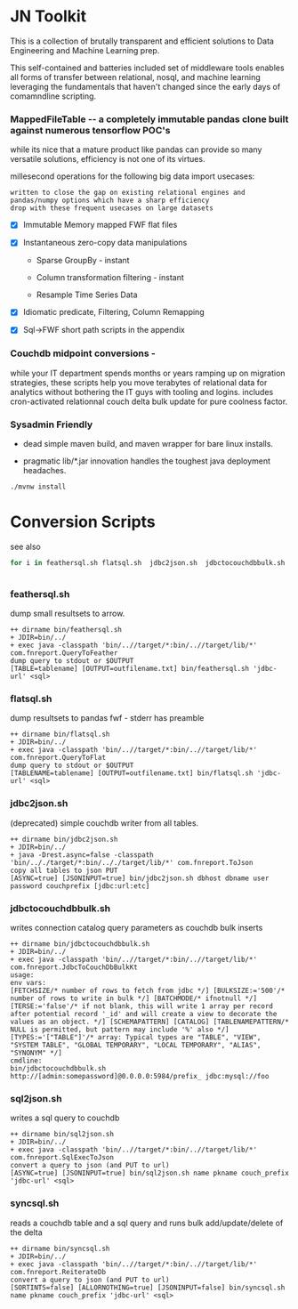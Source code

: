 # JN Toolkit

This is a collection of brutally transparent and efficient solutions to Data Engineering and Machine Learning prep.

This self-contained and batteries included set of middleware tools enables all forms of transfer between relational,
 nosql, and machine learning leveraging the fundamentals that haven't changed since the early days of comamndline 
 scripting.


### MappedFileTable -- a completely immutable pandas clone built against numerous tensorflow POC's 

while its nice that a mature product like pandas can provide so many versatile solutions, efficiency is not one 
of its virtues. 

millesecond operations for the following big data import usecases:

    written to close the gap on existing relational engines and pandas/numpy options which have a sharp efficiency 
    drop with these frequent usecases on large datasets

  - [x]  Immutable Memory mapped FWF flat files 
 
   -  [x]  Instantaneous zero-copy data manipulations
 
       * Sparse GroupBy - instant 
       
       * Column transformation  filtering - instant
       
       * Resample Time Series Data
       
       
       
 -  [x]  Idiomatic predicate, Filtering, Column Remapping 
 
 - [x]  Sql->FWF short path scripts in the appendix 
    

### Couchdb midpoint conversions - 
  while your IT department spends months or years ramping up on migration strategies, these scripts help you move
   terabytes of relational data for analytics without bothering the IT guys with tooling and logins.  includes 
   cron-activated relationnal couch delta bulk update for pure coolness factor.
   
 
### Sysadmin Friendly 
 
 * dead simple maven build, and maven wrapper for bare linux installs. 

 * pragmatic lib/*.jar innovation handles the toughest java deployment headaches.


`./mvnw install`
  
 
# Conversion Scripts
see also 
```bash
for i in feathersql.sh flatsql.sh  jdbc2json.sh  jdbctocouchdbbulk.sh  sql2json.sh syncsql.sh;  do echo '###' $i ;echo ;echo '```';bin/$i 2>&1 |while read;do  echo $REPLY  ;done; echo '```';echo;done
 
```

### feathersql.sh

dump small resultsets to arrow.

```
++ dirname bin/feathersql.sh
+ JDIR=bin/../
+ exec java -classpath 'bin/..//target/*:bin/..//target/lib/*' com.fnreport.QueryToFeather
dump query to stdout or $OUTPUT
[TABLE=tablename] [OUTPUT=outfilename.txt] bin/feathersql.sh 'jdbc-url' <sql>
```

### flatsql.sh

dump resultsets to pandas fwf - stderr has preamble

```
++ dirname bin/flatsql.sh
+ JDIR=bin/../
+ exec java -classpath 'bin/..//target/*:bin/..//target/lib/*' com.fnreport.QueryToFlat
dump query to stdout or $OUTPUT
[TABLENAME=tablename] [OUTPUT=outfilename.txt] bin/flatsql.sh 'jdbc-url' <sql>
```

### jdbc2json.sh

(deprecated) simple couchdb writer from all tables.

```
++ dirname bin/jdbc2json.sh
+ JDIR=bin/../
+ java -Drest.async=false -classpath 'bin/.././target/*:bin/.././target/lib/*' com.fnreport.ToJson
copy all tables to json PUT
[ASYNC=true] [JSONINPUT=true] bin/jdbc2json.sh dbhost dbname user password couchprefix [jdbc:url:etc]
```

### jdbctocouchdbbulk.sh

writes connection catalog  query parameters as couchdb bulk inserts  

```
++ dirname bin/jdbctocouchdbbulk.sh
+ JDIR=bin/../
+ exec java -classpath 'bin/..//target/*:bin/..//target/lib/*' com.fnreport.JdbcToCouchDbBulkKt
usage:
env vars:
[FETCHSIZE/* number of rows to fetch from jdbc */] [BULKSIZE:='500'/* number of rows to write in bulk */] [BATCHMODE/* ifnotnull */] [TERSE:='false'/* if not blank, this will write 1 array per record after potential record '_id' and will create a view to decorate the values as an object. */] [SCHEMAPATTERN] [CATALOG] [TABLENAMEPATTERN/* NULL is permitted, but pattern may include '%' also */] [TYPES:='["TABLE"]'/* array: Typical types are "TABLE", "VIEW", "SYSTEM TABLE", "GLOBAL TEMPORARY", "LOCAL TEMPORARY", "ALIAS", "SYNONYM" */]
cmdline:
bin/jdbctocouchdbbulk.sh http://[admin:somepassword]@0.0.0.0:5984/prefix_ jdbc:mysql://foo
```

### sql2json.sh

writes a sql query to couchdb

```
++ dirname bin/sql2json.sh
+ JDIR=bin/../
+ exec java -classpath 'bin/..//target/*:bin/..//target/lib/*' com.fnreport.SqlExecToJson
convert a query to json (and PUT to url)
[ASYNC=true] [JSONINPUT=true] bin/sql2json.sh name pkname couch_prefix 'jdbc-url' <sql>
```

### syncsql.sh

reads a couchdb table and a sql query and runs bulk add/update/delete of the delta

```
++ dirname bin/syncsql.sh
+ JDIR=bin/../
+ exec java -classpath 'bin/..//target/*:bin/..//target/lib/*' com.fnreport.ReiterateDb
convert a query to json (and PUT to url)
[SORTINTS=false] [ALLORNOTHING=true] [JSONINPUT=false] bin/syncsql.sh name pkname couch_prefix 'jdbc-url' <sql>
```

 
